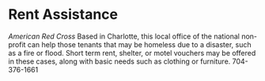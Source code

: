 # Rent Assistance

*American Red Cross*
Based in Charlotte, this local office of the national non-profit can help those tenants that may be homeless due to a disaster, such as a fire or flood. Short term rent, shelter, or motel vouchers may be offered in these cases, along with basic needs such as clothing or furniture. 704-376-1661

